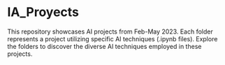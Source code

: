 # IA_Proyects
This repository showcases AI projects from Feb-May 2023. Each folder represents a project utilizing specific AI techniques (.ipynb files). Explore the folders to discover the diverse AI techniques employed in these projects.
